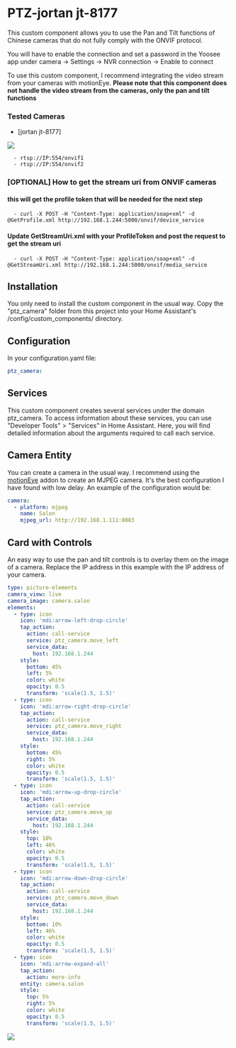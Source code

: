 # PTZ-jortan jt-8177

This custom component allows you to use the Pan and Tilt functions of Chinese cameras that do not fully comply with the ONVIF protocol.

You will have to enable the connection and set a password in the Yoosee app under camera -> Settings -> NVR connection -> Enable to connect

To use this custom component, I recommend integrating the video stream from your cameras with motionEye.
**Please note that this component does not handle the video stream from the cameras, only the pan and tilt functions**

### Tested Cameras

  - [jortan jt-8177]
  
![](camara.jpg)
  
      - rtsp://IP:554/onvif1
      - rtsp://IP:554/onvif2

### [OPTIONAL] How to get the stream uri from ONVIF cameras

  #### this will get the profile token that will be needed for the next step
      - curl -X POST -H "Content-Type: application/soap+xml" -d @GetProfile.xml http://192.168.1.244:5000/onvif/device_service 
  #### Update GetStreamUri.xml with your ProfileToken and post the request to get the stream uri
      - curl -X POST -H "Content-Type: application/soap+xml" -d @GetStreamUri.xml http://192.168.1.244:5000/onvif/media_service
      
## Installation
You only need to install the custom component in the usual way. Copy the "ptz_camera" folder from this project into your Home Assistant's /config/custom_components/ directory.

## Configuration
In your configuration.yaml file:

```yaml
ptz_camera:
```
## Services
This custom component creates several services under the domain ptz_camera. To access information about these services, you can use "Developer Tools" > "Services" in Home Assistant. Here, you will find detailed information about the arguments required to call each service.

## Camera Entity
You can create a camera in the usual way. I recommend using the [motionEye](https://addons.community/) addon to create an MJPEG camera. It's the best configuration I have found with low delay. An example of the configuration would be:

```yaml
camera:
  - platform: mjpeg
    name: Salon
    mjpeg_url: http://192.168.1.111:8083
```

## Card with Controls
An easy way to use the pan and tilt controls is to overlay them on the image of a camera. Replace the IP address in this example with the IP address of your camera.

```yaml
type: picture-elements
camera_view: live
camera_image: camera.salon
elements:
  - type: icon
    icon: 'mdi:arrow-left-drop-circle'
    tap_action:
      action: call-service
      service: ptz_camera.move_left
      service_data:
        host: 192.168.1.244
    style:
      bottom: 45%
      left: 5%
      color: white
      opacity: 0.5
      transform: 'scale(1.5, 1.5)'
  - type: icon
    icon: 'mdi:arrow-right-drop-circle'
    tap_action:
      action: call-service
      service: ptz_camera.move_right
      service_data:
        host: 192.168.1.244
    style:
      bottom: 45%
      right: 5%
      color: white
      opacity: 0.5
      transform: 'scale(1.5, 1.5)'
  - type: icon
    icon: 'mdi:arrow-up-drop-circle'
    tap_action:
      action: call-service
      service: ptz_camera.move_up
      service_data:
        host: 192.168.1.244
    style:
      top: 10%
      left: 46%
      color: white
      opacity: 0.5
      transform: 'scale(1.5, 1.5)'
  - type: icon
    icon: 'mdi:arrow-down-drop-circle'
    tap_action:
      action: call-service
      service: ptz_camera.move_down
      service_data:
        host: 192.168.1.244
    style:
      bottom: 10%
      left: 46%
      color: white
      opacity: 0.5
      transform: 'scale(1.5, 1.5)'
  - type: icon
    icon: 'mdi:arrow-expand-all'
    tap_action:
      action: more-info
    entity: camera.salon
    style:
      top: 5%
      right: 5%
      color: white
      opacity: 0.5
      transform: 'scale(1.5, 1.5)'

```
      
![](tarjeta.jpg)

